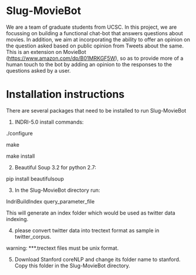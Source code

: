# Slug-MovieBot
We are a team of graduate students from UCSC. In this project, we are focussing on building a functional chat-bot that answers questions about movies. In addition, we aim at incorporating the ability to offer an opinion on the question asked based on public opinion from Tweets about the same. This is an extension on MovieBot (https://www.amazon.com/dp/B01MRKGF5W), so as to provide more of a human touch to the bot by adding an opinion to the responses to the questions asked by a user.

# Installation instructions
There are several packages that need to be installed to run Slug-MovieBot
1. INDRI-5.0 install commands:

./configure

make

make install

2. Beautiful Soup 3.2 for python 2.7:

pip install beautifulsoup

3. In the Slug-MovieBot directory run:

IndriBuildIndex query_parameter_file

This will generate an index folder which would be used as twitter data indexing.

4. please convert twitter data into trectext format as sample in twitter_corpus.

warning: ***.trectext files must be unix format.

5. Download Stanford coreNLP and change its folder name to stanford. Copy this folder in the Slug-MovieBot directory.
